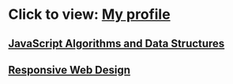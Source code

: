 # Click to view: <a href="https://www.freecodecamp.org/wetresfall">My profile</a>

## <a href="">JavaScript Algorithms and Data Structures</a>
## <a href="">Responsive Web Design</a>
